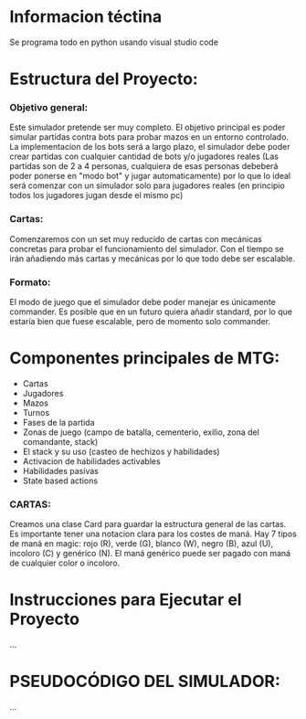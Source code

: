 
# Informacion téctina
Se programa todo en python usando visual studio code

# Estructura del Proyecto:

### Objetivo general:
Este simulador pretende ser muy completo. El objetivo principal es poder simular partidas contra bots para probar mazos en un entorno controlado. La implementacion de los bots será a largo plazo, el simulador debe poder crear partidas con cualquier cantidad de bots y/o jugadores reales (Las partidas son de 2 a 4 personas, cualquiera de esas personas debeberá poder ponerse en "modo bot" y jugar automaticamente) por lo que lo ideal será comenzar con un simulador solo para jugadores reales (en principio todos los jugadores jugan desde el mismo pc)

### Cartas:
Comenzaremos con un set muy reducido de cartas con mecánicas concretas para probar el funcionamiento del simulador. Con el tiempo se irán añadiendo más cartas y mecánicas por lo que todo debe ser escalable.

### Formato:
El modo de juego que el simulador debe poder manejar es únicamente commander. Es posible que en un futuro quiera añadir standard, por lo que estaría bien que fuese escalable, pero de momento solo commander.

# Componentes principales de MTG:

 - Cartas
 - Jugadores
 - Mazos
 - Turnos
 - Fases de la partida
 - Zonas de juego (campo de batalla, cementerio, exilio, zona del comandante, stack)
 - El stack y su uso (casteo de hechizos y habilidades)
 - Activacion de habilidades activables
 - Habilidades pasivas
 - State based actions

 ### CARTAS:
Creamos una clase Card para guardar la estructura general de las cartas.
Es importante tener una notacion clara para los costes de maná. Hay 7 tipos de maná en magic: rojo (R), verde (G), blanco (W), negro (B), azul (U), incoloro (C) y genérico (N). El maná genérico puede ser pagado con maná de cualquier color o incoloro.

# Instrucciones para Ejecutar el Proyecto

...     


# PSEUDOCÓDIGO DEL SIMULADOR:

...

